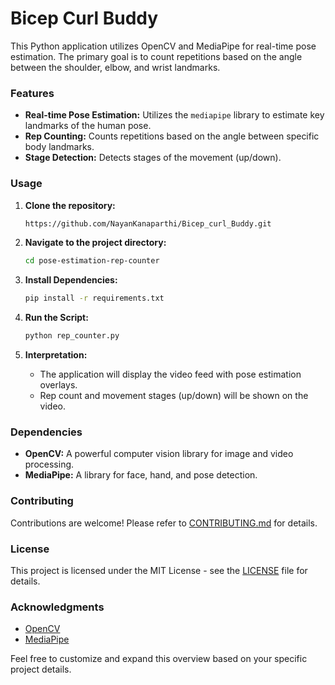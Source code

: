 # Bicep Curl Buddy


This Python application utilizes OpenCV and MediaPipe for real-time pose estimation. The primary goal is to count repetitions based on the angle between the shoulder, elbow, and wrist landmarks.

### Features

- **Real-time Pose Estimation:** Utilizes the `mediapipe` library to estimate key landmarks of the human pose.
- **Rep Counting:** Counts repetitions based on the angle between specific body landmarks.
- **Stage Detection:** Detects stages of the movement (up/down).

### Usage

1. **Clone the repository:**
    ```bash
    https://github.com/NayanKanaparthi/Bicep_curl_Buddy.git
    ```

2. **Navigate to the project directory:**
    ```bash
    cd pose-estimation-rep-counter
    ```

3. **Install Dependencies:**
    ```bash
    pip install -r requirements.txt
    ```

4. **Run the Script:**
    ```bash
    python rep_counter.py
    ```

5. **Interpretation:**
    - The application will display the video feed with pose estimation overlays.
    - Rep count and movement stages (up/down) will be shown on the video.

### Dependencies

- **OpenCV:** A powerful computer vision library for image and video processing.
- **MediaPipe:** A library for face, hand, and pose detection.

### Contributing

Contributions are welcome! Please refer to [CONTRIBUTING.md](CONTRIBUTING.md) for details.

### License

This project is licensed under the MIT License - see the [LICENSE](LICENSE) file for details.

### Acknowledgments

- [OpenCV](https://opencv.org/)
- [MediaPipe](https://mediapipe.dev/)

Feel free to customize and expand this overview based on your specific project details.
